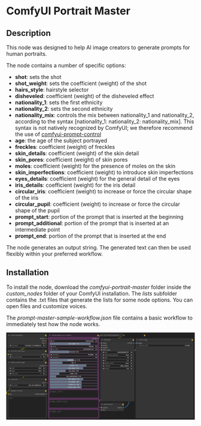 # ComfyUI Portrait Master

## Description

This node was designed to help AI image creators to generate prompts for human portraits.

The node contains a number of specific options:

- **shot**: sets the shot
- **shot_weight**: sets the coefficient (weight) of the shot
- **hairs_style**: hairstyle selector
- **disheveled**: coefficient (weight) of the disheveled effect
- **nationality_1**: sets the first ethnicity
- **nationality_2**: sets the second ethnicity
- **nationality_mix**: controls the mix between nationality_1 and nationality_2, according to the syntax [nationality_1: nationality_2: nationality_mix]. This syntax is not natively recognized by ComfyUI; we therefore recommend the use of [comfyui-prompt-control](https://github.com/asagi4/comfyui-prompt-control)
- **age**: the age of the subject portrayed
- **freckles**: coefficient (weight) of freckles
- **skin_details**: coefficient (weight) of the skin detail
- **skin_pores**: coefficient (weight) of skin pores
- **moles**: coefficient (weight) for the presence of moles on the skin
- **skin_imperfections**: coefficient (weight) to introduce skin imperfections
- **eyes_details**: coefficient (weight) for the general detail of the eyes
- **iris_details**: coefficient (weight) for the iris detail
- **circular_iris**: coefficient (weight) to increase or force the circular shape of the iris
- **circular_pupil**: coefficient (weight) to increase or force the circular shape of the pupil
- **prompt_start**: portion of the prompt that is inserted at the beginning
- **prompt_additional**: portion of the prompt that is inserted at an intermediate point
- **prompt_end**: portion of the prompt that is inserted at the end

The node generates an output string. The generated text can then be used flexibly within your preferred workflow.

## Installation

To install the node, download the _comfyui-portrait-master_ folder inside the _custom_nodes_ folder of your ComfyUI installation.
The _lists_ subfolder contains the .txt files that generate the lists for some node options. You can open files and customize voices.

The _prompt-master-sample-workflow.json_ file contains a basic workflow to immediately test how the node works.

![Example workflow](/screenshot/comfyui-prompt-master-01.png)
